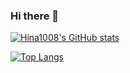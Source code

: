 ### Hi there 👋

[![Hina1008's GitHub stats](https://github-readme-stats.vercel.app/api?username=Hina1008&theme=vue-dark&show_icons=true)](https://github.com/Hina1008/github-readme-stats)

[![Top Langs](https://github-readme-stats.vercel.app/api/top-langs/?username=Hina1008&theme=vue-dark&show_icons=true&layout=compact)](https://github.com/Hina1008/github-readme-stats)


<!--
**Hina1008/Hina1008** is a ✨ _special_ ✨ repository because its `README.md` (this file) appears on your GitHub profile.

Here are some ideas to get you started:

- 🔭 I’m currently working on ...
- 🌱 I’m currently learning ...
- 👯 I’m looking to collaborate on ...
- 🤔 I’m looking for help with ...
- 💬 Ask me about ...
- 📫 How to reach me: ...
- 😄 Pronouns: ...
- ⚡ Fun fact: ...
-->

